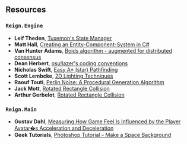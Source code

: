 ## Resources

### `Reign.Engine`

- **Leif Theden**, [Tuxemon's State Manager](https://github.com/Tuxemon/Tuxemon)
- **Matt Hall**, [Creating an Entity-Component-System in C#](https://matthall.codes/blog/ecs/)
- **Van Hunter Adams**, [Boids algorithm - augmented for distributed consensus](https://vanhunteradams.com/Pico/Animal_Movement/Boids-algorithm.html)
- **Dean Herbert**, [osu!lazer's coding conventions](https://github.com/ppy/osu/blob/master/.editorconfig)
- **Nicholas Swift**, [Easy A\* (star) Pathfinding](https://medium.com/@nicholas.w.swift/easy-a-star-pathfinding-7e6689c7f7b2)
- **Scott Lembcke**, [2D Lighting Techniques](https://slembcke.github.io/2D-Lighting-Overview)
- **Raouf Touti**, [Perlin Noise: A Procedural Generation Algorithm](https://rtouti.github.io/graphics/perlin-noise-algorithm)
- **Jack Mott**, [Rotated Rectangle Collision](https://gist.github.com/jackmott/021bb1bd1135df71c389b42b8b44cc30)
- **Arthur Gerbelot**, [Rotated Rectangle Collision](https://stackoverflow.com/questions/62028169/how-to-detect-when-rotated-rectangles-are-colliding-each-other)

### `Reign.Main`

- **Gustav Dahl**, [Measuring How Game Feel Is Influenced by the Player Avatar�s Acceleration and Deceleration](https://gustavdahl.net/other/GameFeel_GustavDahl_Medialogy2015.pdf)
- **Geek Tutorials**, [Photoshop Tutorial - Make a Space Background](https://www.youtube.com/watch?v=_TIGIxHp9b8)
